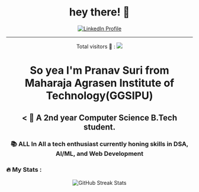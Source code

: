 
<h1 align="center">hey there! 👋</h1>
<div align="center">
 <a href="https://www.linkedin.com/in/pranavsuri1/" target="_blank">
    <img src="https://img.shields.io/static/v1?message=LinkedIn&logo=linkedin&label=&color=0077B5&logoColor=white&labelColor=&style=for-the-badge" 
         alt="LinkedIn Profile">
</a> <hr>
<div align="center">
  <p> Total visitors 👀 :   <img src="https://visitor-badge.laobi.icu/badge?page_id=maurodesouza.maurodesouza&"/> </p>
</div>

<h1>So yea I'm Pranav Suri from Maharaja Agrasen Institute of Technology(GGSIPU) </h1> <h2>< 🔭 A 2nd year Computer Science B.Tech student.</h2><h3>📚 ALL In All a tech enthusiast currently honing skills in DSA, AI/ML, and Web Development </h3>
<!--
<h3 align="left">🛠 Language and tools</h3>
###
<div align="left">
  <img src="https://cdn.jsdelivr.net/gh/devicons/devicon/icons/go/go-original-wordmark.svg" height="40" alt="go logo"  />
  <img width="12" />
  <img src="https://cdn.jsdelivr.net/gh/devicons/devicon/icons/rust/rust-original.svg" height="40" alt="rust logo"  />
  <img width="12" />
  <img src="https://cdn.jsdelivr.net/gh/devicons/devicon/icons/ruby/ruby-plain-wordmark.svg" height="40" alt="ruby logo"  />
  <img width="12" />
  <img src="https://cdn.jsdelivr.net/gh/devicons/devicon/icons/dot-net/dot-net-plain-wordmark.svg" height="40" alt="dot-net logo"  />
  <img width="12" />
  <img src="https://cdn.jsdelivr.net/gh/devicons/devicon/icons/firebase/firebase-plain-wordmark.svg" height="40" alt="firebase logo"  />
  <img width="12" />
  <img src="https://cdn.jsdelivr.net/gh/devicons/devicon/icons/amazonwebservices/amazonwebservices-line-wordmark.svg" height="40" alt="amazonwebservices logo"  />
  <img width="12" />
  <img src="https://cdn.jsdelivr.net/gh/devicons/devicon/icons/circleci/circleci-plain.svg" height="40" alt="circleci logo"  />
  <img width="12" />
  <img src="https://cdn.jsdelivr.net/gh/devicons/devicon/icons/kubernetes/kubernetes-plain.svg" height="40" alt="kubernetes logo"  />
  <img width="12" />
  <img src="https://cdn.jsdelivr.net/gh/devicons/devicon/icons/docker/docker-plain-wordmark.svg" height="40" alt="docker logo"  />
</div>
-->
<h3 align="left">🔥   My Stats :</h3>
<p align="center">
  <img src="https://streak-stats.demolab.com/?user=pranavsuri05&theme=highcontrast&hide_border=true&locale=en" alt="GitHub Streak Stats"/>
</p>
<!--**pranavsuri05/pranavsuri05** is a ✨ _special_ ✨ repository because its `README.md` (this file) appears on your GitHub profile.-->


<br>
<!--<p align="left"> <a href="https://github.com/ryo-ma/github-profile-trophy"><img src="https://github-profile-trophy.vercel.app/?username=pranavsuri05" alt="pranavsuri05" /></a> </p> -->
